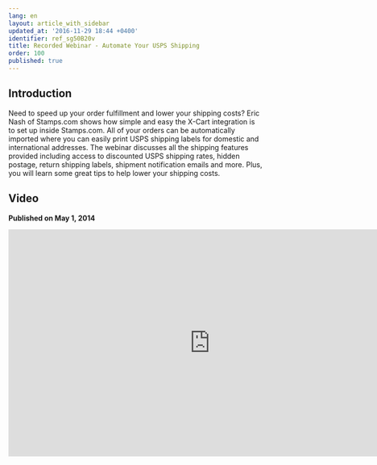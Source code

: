 ```yaml
---
lang: en
layout: article_with_sidebar
updated_at: '2016-11-29 18:44 +0400'
identifier: ref_sg50B20v
title: Recorded Webinar - Automate Your USPS Shipping
order: 100
published: true
---
```

## Introduction
Need to speed up your order fulfillment and lower your shipping costs? Eric Nash of Stamps.com shows how simple and easy the X-Cart integration is to set up inside Stamps.com. All of your orders can be automatically imported where you can easily print USPS shipping labels for domestic and international addresses. The webinar discusses all the shipping features provided including access to discounted USPS shipping rates, hidden postage, return shipping labels, shipment notification emails and more. Plus, you will learn some great tips to help lower your shipping costs.

## Video
**Published on May 1, 2014**
<iframe class="youtube-player" type="text/html" style="width: 800px; height: 450px" src="https://www.youtube.com/embed/gmR3uBNvOEg" frameborder="0"></iframe>
